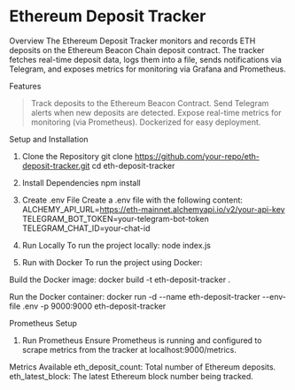 # Ethereum Deposit Tracker


Overview
The Ethereum Deposit Tracker monitors and records ETH deposits on the Ethereum Beacon Chain deposit contract. The tracker fetches real-time deposit data, logs them into a file, sends notifications via Telegram, and exposes metrics for monitoring via Grafana and Prometheus.

Features
>Track deposits to the Ethereum Beacon Contract.
>Send Telegram alerts when new deposits are detected.
>Expose real-time metrics for monitoring (via Prometheus).
>Dockerized for easy deployment.

Setup and Installation
1. Clone the Repository
git clone https://github.com/your-repo/eth-deposit-tracker.git
cd eth-deposit-tracker

2. Install Dependencies
npm install

3. Create .env File
Create a .env file with the following content:
ALCHEMY_API_URL=https://eth-mainnet.alchemyapi.io/v2/your-api-key
TELEGRAM_BOT_TOKEN=your-telegram-bot-token
TELEGRAM_CHAT_ID=your-chat-id

4. Run Locally
To run the project locally:
node index.js

5. Run with Docker
To run the project using Docker:

Build the Docker image:
docker build -t eth-deposit-tracker .

Run the Docker container:
docker run -d --name eth-deposit-tracker --env-file .env -p 9000:9000 eth-deposit-tracker

Prometheus Setup
1. Run Prometheus
Ensure Prometheus is running and configured to scrape metrics from the tracker at localhost:9000/metrics.

Metrics Available
eth_deposit_count: Total number of Ethereum deposits.
eth_latest_block: The latest Ethereum block number being tracked.





